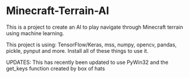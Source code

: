 # Minecraft-Terrain-AI
This is a project to create an AI to play navigate through Minecraft terrain using machine learning.

This project is using: TensorFlow/Keras, mss, numpy, opencv, pandas, pickle, pynput and more. Install all of these things to use it.

UPDATES:
This has recently been updated to use PyWin32 and the get_keys function created by box of hats
